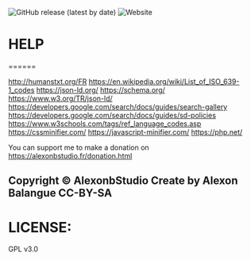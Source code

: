 ![GitHub release (latest by date)](https://img.shields.io/github/v/release/alexonbstudio/website-project)
![Website](https://img.shields.io/website?style=for-the-badge&url=https%3A%2F%2Falexonbstudio.fr)
# HELP
======

http://humanstxt.org/FR
https://en.wikipedia.org/wiki/List_of_ISO_639-1_codes
https://json-ld.org/
https://schema.org/
https://www.w3.org/TR/json-ld/
https://developers.google.com/search/docs/guides/search-gallery
https://developers.google.com/search/docs/guides/sd-policies
https://www.w3schools.com/tags/ref_language_codes.asp
https://cssminifier.com/
https://javascript-minifier.com/
https://php.net/


You can support me to make a donation on https://alexonbstudio.fr/donation.html


Copyright &copy; AlexonbStudio Create by Alexon Balangue CC-BY-SA
------
LICENSE:
======
GPL v3.0
